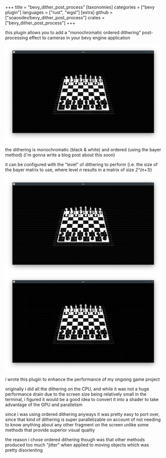 +++
title = "bevy_dither_post_process"
[taxonomies]
categories = ["bevy plugin"]
languages = ["rust", "wgsl"]
[extra]
github = ["soaosdev/bevy_dither_post_process"]
crates = ["bevy_dither_post_process"]
+++

this plugin allows you to add a "monochromatic ordered dithering" post-processing effect to cameras in your bevy engine application

![level 3](level_3.png)

the dithering is monochromatic (black & white) and ordered (using the bayer method) (i'm gonna write a blog post about this soon)

it can be configured with the "level" of dithering to perform (i.e. the size of the bayer matrix to use, where level *n* results in a matrix of size *2^(n+1)*)

![level 2](level_2.png)
![level 4](level_4.png)

i wrote this plugin to enhance the performance of my ongoing game project

originally i did all the dithering on the CPU, and while it was not a huge performance drain due to the screen size being relatively small in the terminal, i figured it would be a good idea to convert it into a shader to take advantage of the GPU and parallelism

since i was using ordered dithering anyways it was pretty easy to port over, since that kind of dithering is super parallelizable on account of not needing to know anything about any other fragment on the screen unlike some methods that provide superior visual quality

the reason i chose ordered dithering though was that other methods produced too much "jitter" when applied to moving objects which was pretty disorienting

